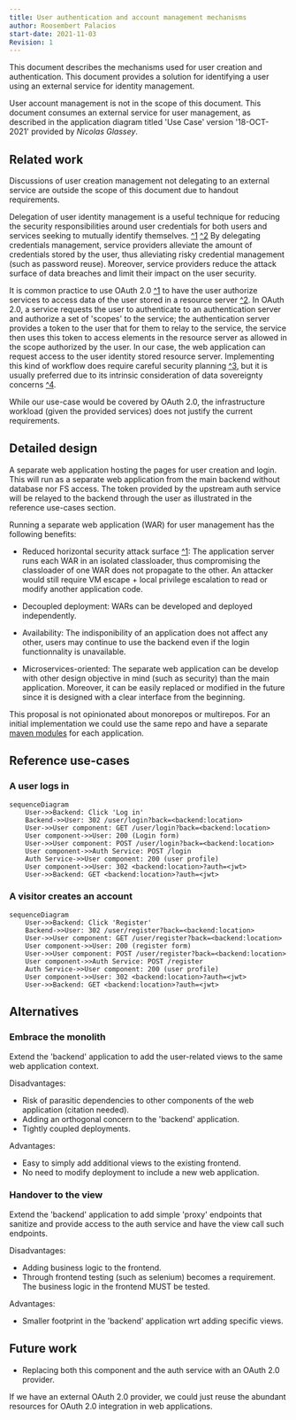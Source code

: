```yaml
---
title: User authentication and account management mechanisms
author: Roosembert Palacios
start-date: 2021-11-03
Revision: 1
---
```


This document describes the mechanisms used for user creation and
authentication.
This document provides a solution for identifying a user using an external
service for identity management.

User account management is not in the scope of this document.
This document consumes an external service for user management, as described
in the application diagram titled 'Use Case' version '18-OCT-2021' provided by
_Nicolas Glassey_.

## Related work

Discussions of user creation management not delegating to an external service
are outside the scope of this document due to handout requirements.

Delegation of user identity management is a useful technique for reducing the
security responsibilities around user credentials for both users and services
seeking to mutually identify themselves. [^1][delegation-1] [^2][delegation-2]
By delegating credentials management, service providers alleviate the amount of
credentials stored by the user, thus alleviating risky credential management
(such as password reuse).
Moreover, service providers reduce the attack surface of data breaches and limit
their impact on the user security.

[delegation-1]: https://mytechblogs.medium.com/identity-delegation-and-federated-authentication-e900689bf8ca
[delegation-2]: https://docs.microsoft.com/en-us/windows-server/identity/ad-fs/design/when-to-use-identity-delegation

It is common practice to use OAuth 2.0 [^1][oauth-1] to have the user authorize
services to access data of the user stored in a resource server [^2][oauth-2].
In OAuth 2.0, a service requests the user to authenticate to an authentication
server and authorize a set of 'scopes' to the service; the authentication
server provides a token to the user that for them to relay to the service,
the service then uses this token to access elements in the resource server as
allowed in the scope authorized by the user.
In our case, the web application can request access to the user identity stored
resource server.
Implementing this kind of workflow does require careful security planning
[^3][oauth-3], but it is usually preferred due to its intrinsic consideration
of data sovereignty concerns [^4][oauth-4].

[oauth-1]: https://oauth.net/2/
[oauth-2]: https://www.clowder.com/post/why-your-organization-should-be-using-oauth-2.0
[oauth-3]: https://medium.com/securing/what-is-going-on-with-oauth-2-0-and-why-you-should-not-use-it-for-authentication-5f47597b2611
[oauth-4]: https://archive.fosdem.org/2020/schedule/event/dip_decentralizing_oauth/

While our use-case would be covered by OAuth 2.0, the infrastructure workload
(given the provided services) does not justify the current requirements.

## Detailed design

A separate web application hosting the pages for user creation and login.
This will run as a separate web application from the main backend without
database nor FS access.
The token provided by the upstream auth service will be relayed to the backend
through the user as illustrated in the reference use-cases section.

Running a separate web application (WAR) for user management has the following
benefits:

- Reduced horizontal security attack surface [^1][design-1]:
  The application server runs each WAR in an isolated classloader, thus
  compromising the classloader of one WAR does not propagate to the other.
  An attacker would still require VM escape + local privilege escalation to
  read or modify another application code.

- Decoupled deployment:
  WARs can be developed and deployed independently.

- Availability:
  The indisponibility of an application does not affect any other, users may
  continue to use the backend even if the login functionnality is unavailable.

- Microservices-oriented:
  The separate web application can be develop with other design objective in
  mind (such as security) than the main application.
  Moreover, it can be easily replaced or modified in the future since it is
  designed with a clear interface from the beginning.

[design-1]: https://docs.wildfly.org/18/Developer_Guide.html

This proposal is not opinionated about monorepos or multirepos.
For an initial implementation we could use the same repo and have a separate
[maven modules][maven-modules] for each application.

[maven-modules]: https://maven.apache.org/guides/mini/guide-multiple-modules.html

## Reference use-cases

### A user logs in

```mermaid
sequenceDiagram
    User->>Backend: Click 'Log in'
    Backend->>User: 302 /user/login?back=<backend:location>
    User->>User component: GET /user/login?back=<backend:location>
    User component->>User: 200 (Login form)
    User->>User component: POST /user/login?back=<backend:location>
    User component->>Auth Service: POST /login
    Auth Service->>User component: 200 (user profile)
    User component->>User: 302 <backend:location>?auth=<jwt>
    User->>Backend: GET <backend:location>?auth=<jwt>
```

### A visitor creates an account

```mermaid
sequenceDiagram
    User->>Backend: Click 'Register'
    Backend->>User: 302 /user/register?back=<backend:location>
    User->>User component: GET /user/register?back=<backend:location>
    User component->>User: 200 (register form)
    User->>User component: POST /user/register?back=<backend:location>
    User component->>Auth Service: POST /register
    Auth Service->>User component: 200 (user profile)
    User component->>User: 302 <backend:location>?auth=<jwt>
    User->>Backend: GET <backend:location>?auth=<jwt>
```

## Alternatives

### Embrace the monolith

Extend the 'backend' application to add the user-related views to the same web
application context.

Disadvantages:

- Risk of parasitic dependencies to other components of the web application
  (citation needed).
- Adding an orthogonal concern to the 'backend' application.
- Tightly coupled deployments.

Advantages:

- Easy to simply add additional views to the existing frontend.
- No need to modify deployment to include a new web application.

### Handover to the view

Extend the 'backend' application to add simple 'proxy' endpoints that sanitize
and provide access to the auth service and have the view call such endpoints.

Disadvantages:

- Adding business logic to the frontend.
- Through frontend testing (such as selenium) becomes a requirement.
  The business logic in the frontend MUST be tested.

Advantages:

- Smaller footprint in the 'backend' application wrt adding specific views.

## Future work

- Replacing both this component and the auth service with an OAuth 2.0
  provider.

If we have an external OAuth 2.0 provider, we could just reuse the abundant
resources for OAuth 2.0 integration in web applications.
